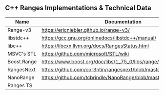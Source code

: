 ## C++ Ranges Implementations & Technical Data

| Name | Documentation | Link | Comments |
| -    |-              | -    |-         |
| Range-v3        | https://ericniebler.github.io/range-v3/ | https://github.com/ericniebler/range-v3 | | 
| libstdc++       | https://gcc.gnu.org/onlinedocs/libstdc++/manual/ | https://github.com/gcc-mirror/gcc/blob/master/libstdc%2B%2B-v3/include/std/ranges | |
| libc++          | https://libcxx.llvm.org/docs/RangesStatus.html | https://github.com/llvm/llvm-project/tree/main/libcxx| |
| MSVC's STL |  https://github.com/microsoft/STL/wiki   | https://github.com/microsoft/STL/blob/3cafa97eecdbfde41ea5c09126f877a7eb97f9e9/stl/inc/ranges |
| Boost.Range     | https://www.boost.org/doc/libs/1_75_0/libs/range/doc/html/index.html | | |
| RangesNext      | https://github.com/cor3ntin/rangesnext/blob/master/README.md  | https://github.com/cor3ntin/rangesnext/ | |
| NanoRange       | https://github.com/tcbrindle/NanoRange/blob/master/README.md | https://github.com/tcbrindle/NanoRange | |
| Ranges TS | |http://www.open-std.org/jtc1/sc22/wg21/docs/papers/2017/n4685.pdf | | |

